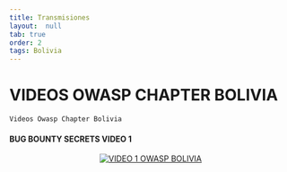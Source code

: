```yaml
---
title: Transmisiones
layout:  null
tab: true
order: 2
tags: Bolivia
---
```

# VIDEOS OWASP CHAPTER BOLIVIA

```
Videos Owasp Chapter Bolivia
```

#### BUG BOUNTY SECRETS VIDEO 1

<div align="center">
  <a href="https://www.youtube.com/watch?v=DIO3WycanCg"><img src="/www-chapter-bolivia/assets/images/video1.png" alt="VIDEO 1 OWASP BOLIVIA"></a>
</div>


<style>
img[alt="FOTO1"] { 
  max-width:  400px; 
  display: block;
}
.tabla2{
    font-size:13px;
}
.tabla1{
    font-size:13px;
}
</style> 